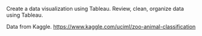 Create a data visualization using Tableau. Review, clean, organize data using Tableau.

Data from Kaggle.
https://www.kaggle.com/uciml/zoo-animal-classification